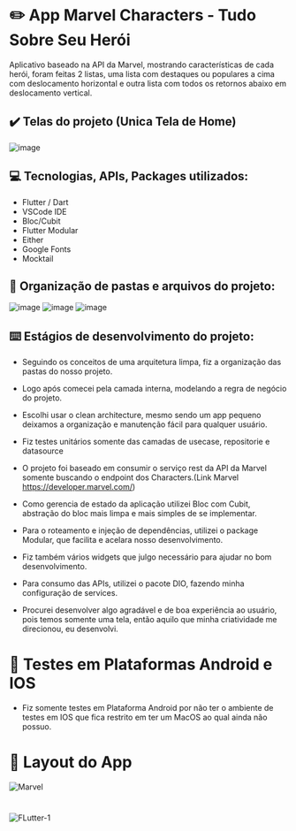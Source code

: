 # :pencil2: App Marvel Characters - Tudo Sobre Seu Herói

Aplicativo baseado na API da Marvel, mostrando características de cada herói, foram feitas 2 listas, uma lista com destaques ou populares a cima com deslocamento horizontal e outra lista com todos os retornos abaixo em deslocamento vertical.

## :heavy_check_mark: Telas do projeto (Unica Tela de Home)

![image](https://github.com/ivanluizjr/sinaxys_pay/assets/41458938/a2043045-0378-4b80-90c2-6cfe9f74e56a)

## :computer: Tecnologias, APIs, Packages utilizados:
  
  * Flutter / Dart
  * VSCode IDE
  * Bloc/Cubit
  * Flutter Modular
  * Either
  * Google Fonts
  * Mocktail

## :file_folder: Organização de pastas e arquivos do projeto:

![image](https://github.com/ivanluizjr/sinaxys_pay/assets/41458938/695c94e7-fd50-4bd8-b2c2-f96ac80dbeb2)
![image](https://github.com/ivanluizjr/sinaxys_pay/assets/41458938/bbde8348-12ef-4eae-99d3-bc54513fce05)
![image](https://github.com/ivanluizjr/marvel_characters_clean_architecture/assets/41458938/83c06f19-0f0c-4f8c-8f44-9ff376adb1c8)

## :keyboard: Estágios de desenvolvimento do projeto:

  - Seguindo os conceitos de uma arquitetura limpa, fiz a organização das pastas do nosso projeto.

  - Logo após comecei pela camada interna, modelando a regra de negócio do projeto.

  - Escolhi usar o clean architecture, mesmo sendo um app pequeno deixamos a organização e manutenção fácil para qualquer usuário.

  - Fiz testes unitários somente das camadas de usecase, repositorie e datasource
  
  - O projeto foi baseado em consumir o serviço rest da API da Marvel somente buscando o endpoint dos Characters.(Link Marvel       https://developer.marvel.com/)

  - Como gerencia de estado da aplicação utilizei Bloc com Cubit, abstração do bloc mais limpa e mais simples de se implementar.

  - Para o roteamento e injeção de dependências, utilizei o package Modular, que facilita e acelara nosso desenvolvimento.

  - Fiz também vários widgets que julgo necessário para ajudar no bom desenvolvimento.

  - Para consumo das APIs, utilizei o pacote DIO, fazendo minha configuração de services.
  
  - Procurei desenvolver algo agradável e de boa experiência ao usuário, pois temos somente uma tela, então aquilo que minha criatividade me direcionou, eu desenvolvi.

# :iphone: Testes em Plataformas Android e IOS

  - Fiz somente testes em Plataforma Android por não ter o ambiente de testes em IOS que fica restrito em ter um MacOS ao qual ainda não possuo.

##

 # :iphone: Layout do App

![Marvel](https://github.com/ivanluizjr/marvel_characters_clean_architecture/assets/41458938/31afd0eb-3736-48c0-81ab-1fe4666cb3bc)

#
  
   ![FLutter-1](https://user-images.githubusercontent.com/41458938/161364495-d0dbe155-75f3-4a03-a58f-307d9212b8aa.png)

